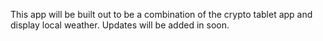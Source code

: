 This app will be built out to be a combination of the crypto tablet app and display local weather. Updates will be added in soon.
